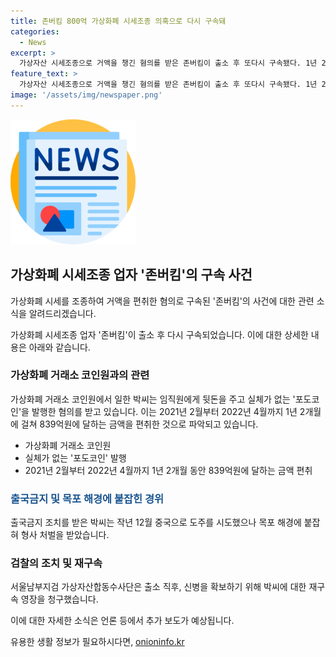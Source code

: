 ```yaml
---
title: 존버킴 800억 가상화폐 시세조종 의혹으로 다시 구속돼
categories:
  - News
excerpt: >
  가상자산 시세조종으로 거액을 챙긴 혐의를 받은 존버킴이 출소 후 또다시 구속됐다. 1년 2개월간 839억원을 편취한 혐의로 이목을 집중시키고, 중국 밀항 시도 등 과거 사건까지 소개하여 사람들의 호기심을 자극한다. 이에 대한 구체적인 혐의와 관련된 인물들의 사건 배경을 짧고 강렬하게 소개하여 읽는 이의 이목을 사로잡는 내용을 작성해 달라.
feature_text: >
  가상자산 시세조종으로 거액을 챙긴 혐의를 받은 존버킴이 출소 후 또다시 구속됐다. 1년 2개월간 839억원을 편취한 혐의로 이목을 집중시키고, 중국 밀항 시도 등 과거 사건까지 소개하여 사람들의 호기심을 자극한다. 이에 대한 구체적인 혐의와 관련된 인물들의 사건 배경을 짧고 강렬하게 소개하여 읽는 이의 이목을 사로잡는 내용을 작성해 달라.
image: '/assets/img/newspaper.png'
---
```


<p><img src="/assets/img/newspaper.png" alt="kimp 속보" /></p>

<h2 data-ke-size="size26">가상화폐 시세조종 업자 '존버킴'의 구속 사건</h2>

<p>가상화폐 시세를 조종하여 거액을 편취한 혐의로 구속된 '존버킴'의 사건에 대한 관련 소식을 알려드리겠습니다.</p>

<p data-ke-size="size16">가상화폐 시세조종 업자 '존버킴'이 출소 후 다시 구속되었습니다. 이에 대한 상세한 내용은 아래와 같습니다.</p>

<h3>가상화폐 거래소 코인원과의 관련</h3>

<p>가상화폐 거래소 코인원에서 일한 박씨는 임직원에게 뒷돈을 주고 실체가 없는 '포도코인'을 발행한 혐의를 받고 있습니다. 이는 2021년 2월부터 2022년 4월까지 1년 2개월에 걸쳐 839억원에 달하는 금액을 편취한 것으로 파악되고 있습니다.</p>

<ul>
  <li>가상화폐 거래소 코인원</li>
  <li>실체가 없는 '포도코인' 발행</li>
  <li>2021년 2월부터 2022년 4월까지 1년 2개월 동안 839억원에 달하는 금액 편취</li>
</ul>

<h3><b><span style="color: #1a5490;">출국금지 및 목포 해경에 붙잡힌 경위</span></b></h3>

<p>출국금지 조치를 받은 박씨는 작년 12월 중국으로 도주를 시도했으나 목포 해경에 붙잡혀 형사 처벌을 받았습니다.</p>

<h3>검찰의 조치 및 재구속</h3>

<p>서울남부지검 가상자산합동수사단은 출소 직후, 신병을 확보하기 위해 박씨에 대한 재구속 영장을 청구했습니다.</p>

<p>이에 대한 자세한 소식은 언론 등에서 추가 보도가 예상됩니다.</p>
유용한 생활 정보가 필요하시다면, <a href="https://onioninfo.kr" rel="dofollow">onioninfo.kr</a>


